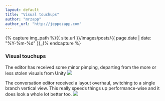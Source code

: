 ```yaml
---
layout: default
title: "Visual touchups"
author: "mrzapp"
author_url: "http://jeppezapp.com"
---
```

{% capture img_path %}{{ site.url }}/images/posts/{{ page.date | date: "%Y-%m-%d" }}_{% endcapture %}

### Visual touchups
The editor has received some minor pimping, departing from the more or less stolen visuals from Unity
<a data-lightbox="gallery" href="{{ img_path }}overhaul_main.jpg"><img src="{{ img_path }}overhaul_main.jpg" /></a>

The conversation editor received a layout overhaul, switching to a single branch vertical view. This really speeds things up performance-wise and it does look a whole lot better too.
<a data-lightbox="gallery" href="{{ img_path }}overhaul_convo.jpg"><img src="{{ img_path }}overhaul_convo.jpg" /></a>
